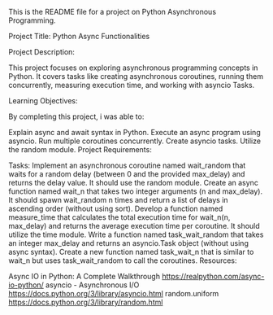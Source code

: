 This is the README file for a project on Python Asynchronous Programming.

Project Title: Python Async Functionalities

Project Description:

This project focuses on exploring asynchronous programming concepts in Python. It covers tasks like creating asynchronous coroutines, running them concurrently, measuring execution time, and working with asyncio Tasks.

Learning Objectives:

By completing this project, i was able to:

Explain async and await syntax in Python.
Execute an async program using asyncio.
Run multiple coroutines concurrently.
Create asyncio tasks.
Utilize the random module.
Project Requirements:

Tasks:
Implement an asynchronous coroutine named wait_random that waits for a random delay (between 0 and the provided max_delay) and returns the delay value. It should use the random module.
Create an async function named wait_n that takes two integer arguments (n and max_delay). It should spawn wait_random n times and return a list of delays in ascending order (without using sort).
Develop a function named measure_time that calculates the total execution time for wait_n(n, max_delay) and returns the average execution time per coroutine. It should utilize the time module.
Write a function named task_wait_random that takes an integer max_delay and returns an asyncio.Task object (without using async syntax).
Create a new function named task_wait_n that is similar to wait_n but uses task_wait_random to call the coroutines.
Resources:

Async IO in Python: A Complete Walkthrough https://realpython.com/async-io-python/
asyncio - Asynchronous I/O https://docs.python.org/3/library/asyncio.html
random.uniform https://docs.python.org/3/library/random.html
